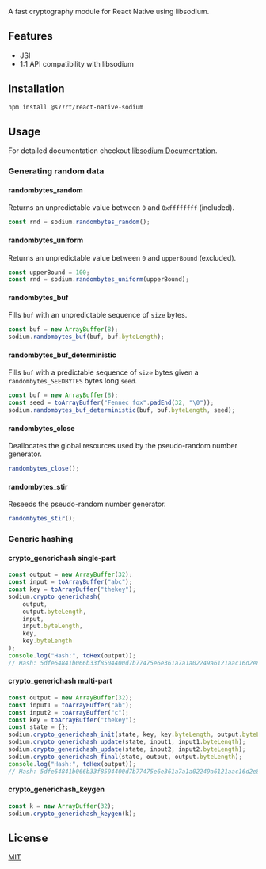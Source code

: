 A fast cryptography module for React Native using libsodium.

## Features

-   JSI
-   1:1 API compatibility with libsodium

## Installation

```bash
npm install @s77rt/react-native-sodium
```

## Usage

For detailed documentation checkout [libsodium Documentation](https://doc.libsodium.org/).

### Generating random data

#### randombytes_random

Returns an unpredictable value between `0` and `0xffffffff` (included).

```js
const rnd = sodium.randombytes_random();
```

#### randombytes_uniform

Returns an unpredictable value between `0` and `upperBound` (excluded).

```js
const upperBound = 100;
const rnd = sodium.randombytes_uniform(upperBound);
```

#### randombytes_buf

Fills `buf` with an unpredictable sequence of `size` bytes.

```js
const buf = new ArrayBuffer(8);
sodium.randombytes_buf(buf, buf.byteLength);
```

#### randombytes_buf_deterministic

Fills `buf` with a predictable sequence of `size` bytes given a `randombytes_SEEDBYTES` bytes long `seed`.

```js
const buf = new ArrayBuffer(8);
const seed = toArrayBuffer("Fennec fox".padEnd(32, "\0"));
sodium.randombytes_buf_deterministic(buf, buf.byteLength, seed);
```

#### randombytes_close

Deallocates the global resources used by the pseudo-random number generator.

```js
randombytes_close();
```

#### randombytes_stir

Reseeds the pseudo-random number generator.

```js
randombytes_stir();
```

### Generic hashing

#### crypto_generichash single-part

```js
const output = new ArrayBuffer(32);
const input = toArrayBuffer("abc");
const key = toArrayBuffer("thekey");
sodium.crypto_generichash(
	output,
	output.byteLength,
	input,
	input.byteLength,
	key,
	key.byteLength
);
console.log("Hash:", toHex(output));
// Hash: 5dfe64841b066b33f8504400d7b77475e6e361a7a1a02249a6121aac16d2e8bb
```

#### crypto_generichash multi-part

```js
const output = new ArrayBuffer(32);
const input1 = toArrayBuffer("ab");
const input2 = toArrayBuffer("c");
const key = toArrayBuffer("thekey");
const state = {};
sodium.crypto_generichash_init(state, key, key.byteLength, output.byteLength);
sodium.crypto_generichash_update(state, input1, input1.byteLength);
sodium.crypto_generichash_update(state, input2, input2.byteLength);
sodium.crypto_generichash_final(state, output, output.byteLength);
console.log("Hash:", toHex(output));
// Hash: 5dfe64841b066b33f8504400d7b77475e6e361a7a1a02249a6121aac16d2e8bb
```

#### crypto_generichash_keygen

```js
const k = new ArrayBuffer(32);
sodium.crypto_generichash_keygen(k);
```

## License

[MIT](LICENSE)
